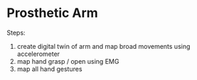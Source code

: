 # Prosthetic Arm

Steps:
1. create digital twin of arm and map broad movements using accelerometer
2. map hand grasp / open using EMG
3. map all hand gestures
